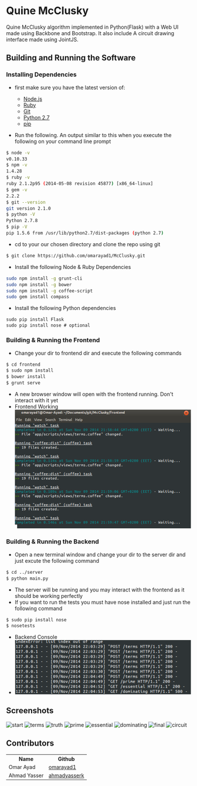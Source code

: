 # Quine McClusky
Quine McClusky algorithm implemented in Python(Flask) with a Web UI made using Backbone and Bootstrap. 
It also include A circuit drawing interface made using JointJS.

## Building and Running the Software

### Installing Dependencies

* first make sure you have the latest version of:
    * [Node.js](http://nodejs.org/download/  "Node.js Download")
    * [Ruby](https://www.ruby-lang.org/en/downloads/ "Ruby Download")
    * [Git](http://git-scm.com/downloads "Git Download")
    * [Python 2.7](https://www.python.org/download/releases/2.7/ "Python Download")
    * [pip](http://pip.readthedocs.org/en/latest/installing.html "pip Download")
    
* Run the following. An output similar to this when you execute the following on your command line prompt
```bash
$ node -v
v0.10.33
$ npm -v
1.4.28
$ ruby -v
ruby 2.1.2p95 (2014-05-08 revision 45877) [x86_64-linux]
$ gem -v
2.2.2
$ git --version
git version 2.1.0
$ python -V
Python 2.7.8
$ pip -V
pip 1.5.6 from /usr/lib/python2.7/dist-packages (python 2.7)
```
* cd to your our chosen directory and clone the repo using git
```bash
$ git clone https://github.com/omarayad1/McClusky.git
```
* Install the following Node & Ruby Dependencies
```bash
sudo npm install -g grunt-cli
sudo npm install -g bower
sudo npm install -g coffee-script
sudo gem install compass
```
* Install the following Python dependencies
```
sudo pip install Flask
sudo pip install nose # optional
```

### Building & Running the Frontend

* Change your dir to frontend dir and execute the following commands
```bash
$ cd frontend
$ sudo npm install
$ bower install
$ grunt serve
```
* A new browser window will open with the frontend running. Don't interact with it yet
* Frontend Working
![Frontend Console](img/frontend.png)

### Building & Running the Backend

* Open a new terminal window and change your dir to the server dir and just excute the following command
```bash
$ cd ../server
$ python main.py
```
* The server will be running and you may interact with the frontend as it should be working perfectly
* If you want to run the tests you must have nose installed and just run the following command
```bash
$ sudo pip install nose
$ nosetests
```
* Backend Console
* ![Backend Console](img/server.png)
## Screenshots
![start](start.png)
![terms](terms.png)
![truth](truth.png)
![prime](prime.png)
![essential](essential.png)
![dominating](dominating.png)
![final](final.png)
![circuit](circuit.png)

## Contributors

<table>
<tr><th>Name</th><th>Github</th></tr>
<tr><td>Omar Ayad</td><td><a href="https://github.com/omarayad1">omarayad1</a></td></tr>
<tr><td>Ahmad Yasser</td><td><a href="https://github.com/ahmadyasserk">ahmadyasserk</a></td></tr>
</table>
